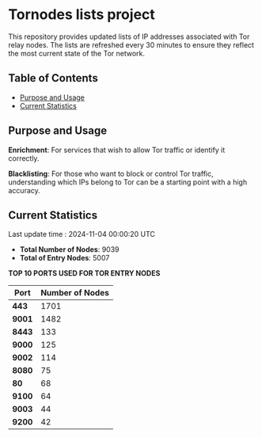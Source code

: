 # Tornodes lists project

This repository provides updated lists of IP addresses associated with Tor relay nodes. The lists are refreshed every 30 minutes to ensure they reflect the most current state of the Tor network.

## Table of Contents

- [Purpose and Usage](#purpose-and-usage)
- [Current Statistics](#current-statistics)


## Purpose and Usage

**Enrichment**: For services that wish to allow Tor traffic or identify it correctly.

**Blacklisting**: For those who want to block or control Tor traffic, understanding which IPs belong to Tor can be a starting point with a high accuracy.

## Current Statistics

Last update time : 2024-11-04 00:00:20 UTC

- **Total Number of Nodes**: 9039
- **Total of Entry Nodes**: 5007

**TOP 10 PORTS USED FOR TOR ENTRY NODES**

| **Port** | **Number of Nodes** |
|------|-----------------|
| **443**   | 1701  |
| **9001**   | 1482  |
| **8443**   | 133  |
| **9000**   | 125  |
| **9002**   | 114  |
| **8080**   | 75  |
| **80**   | 68  |
| **9100**   | 64  |
| **9003**   | 44  |
| **9200**   | 42  |

